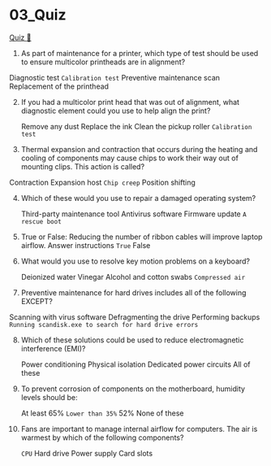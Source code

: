 # 03_Quiz

[Quiz &#128279;](https://alison.com/topic/learn/84240/review-quiz)

1. As part of maintenance for a printer, which type of test should be used to ensure multicolor printheads are in alignment?

Diagnostic test
`Calibration test`
Preventive maintenance scan
Replacement of the printhead

2. If you had a multicolor print head that was out of alignment, what diagnostic element could you use to help align the print?

   Remove any dust
   Replace the ink
   Clean the pickup roller
   `Calibration test`

3. Thermal expansion and contraction that occurs during the heating and cooling of components may cause chips to work their way out of mounting clips. This action is called?

Contraction
Expansion host
`Chip creep`
Position shifting

4. Which of these would you use to repair a damaged operating system?

   Third-party maintenance tool
   Antivirus software
   Firmware update
   `A rescue boot`

5. True or False: Reducing the number of ribbon cables will improve laptop airflow.
   Answer instructions
   `True`
   False

6. What would you use to resolve key motion problems on a keyboard?

   Deionized water
   Vinegar
   Alcohol and cotton swabs
   `Compressed air`

7. Preventive maintenance for hard drives includes all of the following EXCEPT?

Scanning with virus software
Defragmenting the drive
Performing backups
`Running scandisk.exe to search for hard drive errors`

8. Which of these solutions could be used to reduce electromagnetic interference (EMI)?

   Power conditioning
   Physical isolation
   Dedicated power circuits
   All of these

9. To prevent corrosion of components on the motherboard, humidity levels should be:

   At least 65%
   `Lower than 35%`
   52%
   None of these

10. Fans are important to manage internal airflow for computers. The air is warmest by which of the following components?

    `CPU`
    Hard drive
    Power supply
    Card slots
